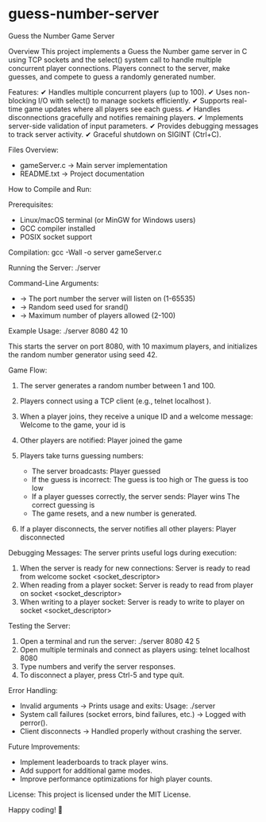 # guess-number-server
Guess the Number Game Server

Overview
This project implements a Guess the Number game server in C using TCP sockets and the select() system call to handle multiple concurrent player connections. Players connect to the server, make guesses, and compete to guess a randomly generated number.

Features:
✔ Handles multiple concurrent players (up to 100).
✔ Uses non-blocking I/O with select() to manage sockets efficiently.
✔ Supports real-time game updates where all players see each guess.
✔ Handles disconnections gracefully and notifies remaining players.
✔ Implements server-side validation of input parameters.
✔ Provides debugging messages to track server activity.
✔ Graceful shutdown on SIGINT (Ctrl+C).

Files Overview:
- gameServer.c   -> Main server implementation
- README.txt     -> Project documentation

How to Compile and Run:

Prerequisites:
- Linux/macOS terminal (or MinGW for Windows users)
- GCC compiler installed
- POSIX socket support

Compilation:
gcc -Wall -o server gameServer.c

Running the Server:
./server <port> <seed> <max-number-of-players>

Command-Line Arguments:
- <port> -> The port number the server will listen on (1-65535)
- <seed> -> Random seed used for srand()
- <max-number-of-players> -> Maximum number of players allowed (2-100)

Example Usage:
./server 8080 42 10

This starts the server on port 8080, with 10 maximum players, and initializes the random number generator using seed 42.

Game Flow:
1. The server generates a random number between 1 and 100.
2. Players connect using a TCP client (e.g., telnet localhost <port>).
3. When a player joins, they receive a unique ID and a welcome message:
   Welcome to the game, your id is <ID>
4. Other players are notified:
   Player <ID> joined the game
5. Players take turns guessing numbers:
   - The server broadcasts:
     Player <ID> guessed <X>
   - If the guess is incorrect:
     The guess <X> is too high
     or
     The guess <X> is too low
   - If a player guesses correctly, the server sends:
     Player <ID> wins
     The correct guessing is <X>
   - The game resets, and a new number is generated.

6. If a player disconnects, the server notifies all other players:
   Player <ID> disconnected

Debugging Messages:
The server prints useful logs during execution:
1. When the server is ready for new connections:
   Server is ready to read from welcome socket <socket_descriptor>
2. When reading from a player socket:
   Server is ready to read from player <ID> on socket <socket_descriptor>
3. When writing to a player socket:
   Server is ready to write to player <ID> on socket <socket_descriptor>

Testing the Server:
1. Open a terminal and run the server:
   ./server 8080 42 5
2. Open multiple terminals and connect as players using:
   telnet localhost 8080
3. Type numbers and verify the server responses.
4. To disconnect a player, press Ctrl-5 and type quit.

Error Handling:
- Invalid arguments → Prints usage and exits:
  Usage: ./server <port> <seed> <max-number-of-players>
- System call failures (socket errors, bind failures, etc.) → Logged with perror().
- Client disconnects → Handled properly without crashing the server.

Future Improvements:
- Implement leaderboards to track player wins.
- Add support for additional game modes.
- Improve performance optimizations for high player counts.

License:
This project is licensed under the MIT License.

Happy coding! 🚀

